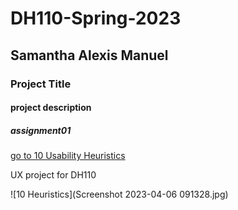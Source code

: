 # DH110-Spring-2023

## Samantha Alexis Manuel 

### Project Title 

#### project description

##### assignment01

[go to 10 Usability Heuristics](https://www.nngroup.com/articles/ten-usability-heuristics/)

UX project for DH110


![10 Heuristics](Screenshot 2023-04-06 091328.jpg)
